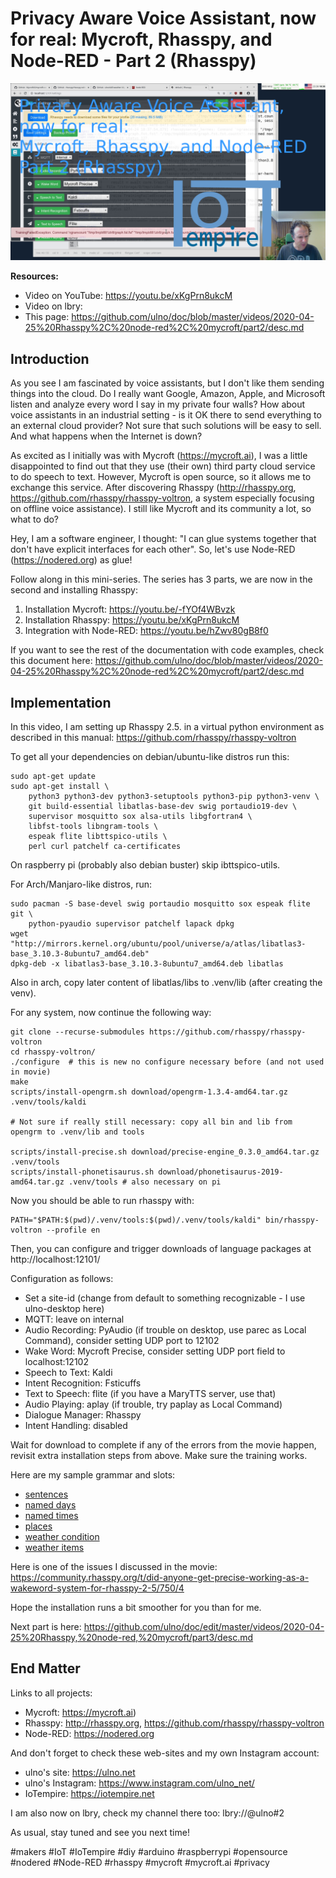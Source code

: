 # Privacy Aware Voice Assistant, now for real: Mycroft, Rhasspy, and Node-RED - Part 2 (Rhasspy)

![Thumbnail of video](thumb.png)

**Resources:**
- Video on YouTube: https://youtu.be/xKgPrn8ukcM
- Video on lbry:
- This page: https://github.com/ulno/doc/blob/master/videos/2020-04-25%20Rhasspy%2C%20node-red%2C%20mycroft/part2/desc.md

## Introduction
As you see I am fascinated by voice assistants, but I don't like them sending things into the cloud. Do I really want Google, Amazon, Apple, and Microsoft listen and analyze every word I say in my private four walls? How about voice assistants in an industrial setting - is it OK there to send everything to an external cloud provider? Not sure that such solutions will be easy to sell. And what happens when the Internet is down?

As excited as I initially was with Mycroft (https://mycroft.ai), I was a little disappointed to find out that they use (their own) third party cloud service to do speech to text. However, Mycroft is open source, so it allows me to exchange this service. After discovering Rhasspy (http://rhasspy.org, https://github.com/rhasspy/rhasspy-voltron, a system especially focusing on offline voice assistance).
I still like Mycroft and its community a lot, so what to do?

Hey, I am a software engineer, I thought: "I can glue systems together that don't have explicit interfaces for each other". So, let's use Node-RED (https://nodered.org) as glue!

Follow along in this mini-series. The series has 3 parts, we are now in the second and installing Rhasspy:

1. Installation Mycroft: https://youtu.be/-fYOf4WBvzk
2. Installation Rhasspy: https://youtu.be/xKgPrn8ukcM
3. Integration with Node-RED: https://youtu.be/hZwv80gB8f0

If you want to see the rest of the documentation with code examples, check this document here: https://github.com/ulno/doc/blob/master/videos/2020-04-25%20Rhasspy%2C%20node-red%2C%20mycroft/part2/desc.md


## Implementation

In this video, I am setting up Rhasspy 2.5. in a virtual python environment as described in this manual: https://github.com/rhasspy/rhasspy-voltron

To get all your dependencies on debian/ubuntu-like distros run this:
```
sudo apt-get update
sudo apt-get install \
    python3 python3-dev python3-setuptools python3-pip python3-venv \
    git build-essential libatlas-base-dev swig portaudio19-dev \
    supervisor mosquitto sox alsa-utils libgfortran4 \
    libfst-tools libngram-tools \
    espeak flite libttspico-utils \
    perl curl patchelf ca-certificates
```

On raspberry pi (probably also debian buster) skip ibttspico-utils.

For Arch/Manjaro-like distros, run:
```
sudo pacman -S base-devel swig portaudio mosquitto sox espeak flite git \
    python-pyaudio supervisor patchelf lapack dpkg
wget "http://mirrors.kernel.org/ubuntu/pool/universe/a/atlas/libatlas3-base_3.10.3-8ubuntu7_amd64.deb"
dpkg-deb -x libatlas3-base_3.10.3-8ubuntu7_amd64.deb libatlas
```
Also in arch, copy later content of libatlas/libs to .venv/lib (after creating the venv).

For any system, now continue the following way:
```
git clone --recurse-submodules https://github.com/rhasspy/rhasspy-voltron
cd rhasspy-voltron/
./configure  # this is new no configure necessary before (and not used in movie)
make
scripts/install-opengrm.sh download/opengrm-1.3.4-amd64.tar.gz .venv/tools/kaldi

# Not sure if really still necessary: copy all bin and lib from opengrm to .venv/lib and tools

scripts/install-precise.sh download/precise-engine_0.3.0_amd64.tar.gz .venv/tools
scripts/install-phonetisaurus.sh download/phonetisaurus-2019-amd64.tar.gz .venv/tools # also necessary on pi
```

Now you should be able to run rhasspy with:
```
PATH="$PATH:$(pwd)/.venv/tools:$(pwd)/.venv/tools/kaldi" bin/rhasspy-voltron --profile en
```

Then, you can configure and trigger downloads of language packages at http://localhost:12101/

Configuration as follows:
- Set a site-id (change from default to something recognizable - I use ulno-desktop here)
- MQTT: leave on internal
- Audio Recording: PyAudio (if trouble on desktop, use parec as Local Command), consider setting UDP port to 12102
- Wake Word: Mycroft Precise, consider setting UDP port field to localhost:12102
- Speech to Text: Kaldi
- Intent Recognition: Fsticuffs
- Text to Speech: flite (if you have a MaryTTS server, use that)
- Audio Playing: aplay (if trouble, try paplay as Local Command)
- Dialogue Manager: Rhasspy
- Intent Handling: disabled

Wait for download to complete if any of the errors from the movie happen, revisit extra installation steps from above.
Make sure the training works.

Here are my sample grammar and slots:
- [sentences](sentences.ini)
- [named days](named_days)
- [named times](named_times)
- [places](places)
- [weather condition](weather_condition)
- [weather items](weather_items)

Here is one of the issues I discussed in the movie: https://community.rhasspy.org/t/did-anyone-get-precise-working-as-a-wakeword-system-for-rhasspy-2-5/750/4

Hope the installation runs a bit smoother for you than for me.

Next part is here: https://github.com/ulno/doc/edit/master/videos/2020-04-25%20Rhasspy,%20node-red,%20mycroft/part3/desc.md


## End Matter

Links to all projects:
- Mycroft: https://mycroft.ai)
- Rhasspy: http://rhasspy.org, https://github.com/rhasspy/rhasspy-voltron
- Node-RED: https://nodered.org

And don't forget to check these web-sites and my own Instagram account:
- ulno's site: https://ulno.net
- ulno's Instagram: https://www.instagram.com/ulno_net/
- IoTempire: https://iotempire.net

I am also now on lbry, check my channel there too:
lbry://@ulno#2
 
As usual, stay tuned and see you next time!

#makers #IoT #IoTempire #diy #arduino #raspberrypi #opensource #nodered #Node-RED #rhasspy #mycroft #mycroft.ai #privacy
